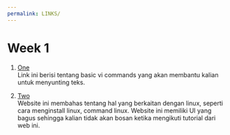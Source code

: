 ```yaml
---
permalink: LINKS/
---
```


# Week 1

1. [One](https://www.cs.colostate.edu/helpdocs/vi.html)<br>
Link ini berisi tentang basic vi commands yang akan membantu kalian untuk
menyunting teks.

2. [Two](https://www.educba.com/linux-from-scratch)<br>
Website ini membahas tentang hal yang berkaitan dengan linux, seperti cara menginstall linux, command linux.
Website ini memiliki UI yang bagus sehingga kalian tidak akan bosan ketika mengikuti tutorial dari web ini.
